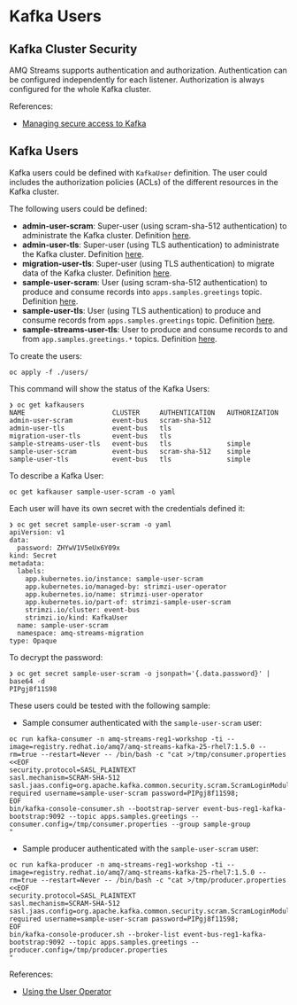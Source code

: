 # Kafka Users
## Kafka Cluster Security

AMQ Streams supports authentication and authorization. Authentication can be configured independently
for each listener. Authorization is always configured for the whole Kafka cluster.

References:

* [Managing secure access to Kafka](https://access.redhat.com/documentation/en-us/red_hat_amq/2021.q3/html-single/using_amq_streams_on_openshift/index#assembly-securing-access-str)

## Kafka Users

Kafka users could be defined with ```KafkaUser``` definition. The user could includes
the authorization policies (ACLs) of the different resources in the Kafka cluster.

The following users could be defined:

* **admin-user-scram**: Super-user (using scram-sha-512 authentication) to administrate the Kafka
cluster. Definition [here](./users/admin-user-scram.yml).
* **admin-user-tls**: Super-user (using TLS authentication) to administrate the Kafka
cluster. Definition [here](./users/admin-user-tls.yml).
* **migration-user-tls**: Super-user (using TLS authentication) to migrate data of the Kafka
cluster. Definition [here](./users/migration-user-tls.yml).
* **sample-user-scram**: User (using scram-sha-512 authentication) to produce and consume records
into ```apps.samples.greetings``` topic. Definition [here](./users/sample-user-scream.yml).
* **sample-user-tls**: User (using TLS authentication) to produce and consume records
from ```apps.samples.greetings``` topic. Definition [here](./users/sample-user-tls.yml).
* **sample-streams-user-tls**: User to produce and consume records to and from ```app.samples.greetings.*``` topics.
Definition [here](./users/sample-streams-user-tls.yml).

To create the users:

```shell
oc apply -f ./users/
```

This command will show the status of the Kafka Users:

```shell
❯ oc get kafkausers
NAME                      CLUSTER     AUTHENTICATION   AUTHORIZATION
admin-user-scram          event-bus   scram-sha-512    
admin-user-tls            event-bus   tls              
migration-user-tls        event-bus   tls              
sample-streams-user-tls   event-bus   tls              simple
sample-user-scram         event-bus   scram-sha-512    simple
sample-user-tls           event-bus   tls              simple
```

To describe a Kafka User:

```shell
oc get kafkauser sample-user-scram -o yaml
```

Each user will have its own secret with the credentials defined it:

```shell
❯ oc get secret sample-user-scram -o yaml
apiVersion: v1
data:
  password: ZHYwV1V5eUx6Y09x
kind: Secret
metadata:
  labels:
    app.kubernetes.io/instance: sample-user-scram
    app.kubernetes.io/managed-by: strimzi-user-operator
    app.kubernetes.io/name: strimzi-user-operator
    app.kubernetes.io/part-of: strimzi-sample-user-scram
    strimzi.io/cluster: event-bus
    strimzi.io/kind: KafkaUser
  name: sample-user-scram
  namespace: amq-streams-migration
type: Opaque
```

To decrypt the password:

```shell
❯ oc get secret sample-user-scram -o jsonpath='{.data.password}' | base64 -d
PIPgj8f11S98
```

These users could be tested with the following sample:

* Sample consumer authenticated with the ```sample-user-scram``` user:

```shell
oc run kafka-consumer -n amq-streams-reg1-workshop -ti --image=registry.redhat.io/amq7/amq-streams-kafka-25-rhel7:1.5.0 --rm=true --restart=Never -- /bin/bash -c "cat >/tmp/consumer.properties <<EOF 
security.protocol=SASL_PLAINTEXT
sasl.mechanism=SCRAM-SHA-512
sasl.jaas.config=org.apache.kafka.common.security.scram.ScramLoginModule required username=sample-user-scram password=PIPgj8f11S98;
EOF
bin/kafka-console-consumer.sh --bootstrap-server event-bus-reg1-kafka-bootstrap:9092 --topic apps.samples.greetings --consumer.config=/tmp/consumer.properties --group sample-group
"
```

* Sample producer authenticated with the ```sample-user-scram``` user:

```shell
oc run kafka-producer -n amq-streams-reg1-workshop -ti --image=registry.redhat.io/amq7/amq-streams-kafka-25-rhel7:1.5.0 --rm=true --restart=Never -- /bin/bash -c "cat >/tmp/producer.properties <<EOF 
security.protocol=SASL_PLAINTEXT
sasl.mechanism=SCRAM-SHA-512
sasl.jaas.config=org.apache.kafka.common.security.scram.ScramLoginModule required username=sample-user-scram password=PIPgj8f11S98;
EOF
bin/kafka-console-producer.sh --broker-list event-bus-reg1-kafka-bootstrap:9092 --topic apps.samples.greetings --producer.config=/tmp/producer.properties
"
```

References:

* [Using the User Operator](https://access.redhat.com/documentation/en-us/red_hat_amq/2021.q3/html-single/using_amq_streams_on_openshift/index#assembly-using-the-user-operator-str)
